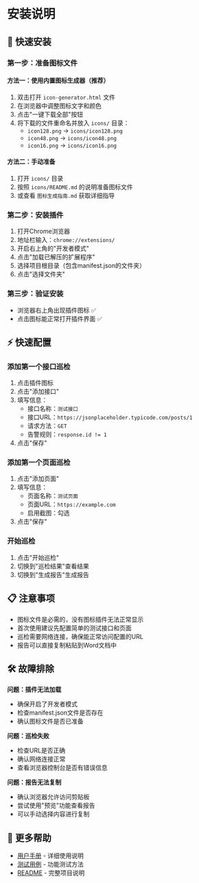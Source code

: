 # 安装说明

## 🚀 快速安装

### 第一步：准备图标文件

#### 方法一：使用内置图标生成器（推荐）
1. 双击打开 `icon-generator.html` 文件
2. 在浏览器中调整图标文字和颜色
3. 点击"一键下载全部"按钮
4. 将下载的文件重命名并放入 `icons/` 目录：
   - `icon128.png` → `icons/icon128.png`
   - `icon48.png` → `icons/icon48.png`
   - `icon16.png` → `icons/icon16.png`

#### 方法二：手动准备
1. 打开 `icons/` 目录
2. 按照 `icons/README.md` 的说明准备图标文件
3. 或查看 `图标生成指南.md` 获取详细指导

### 第二步：安装插件
1. 打开Chrome浏览器
2. 地址栏输入：`chrome://extensions/`
3. 开启右上角的"开发者模式"
4. 点击"加载已解压的扩展程序"
5. 选择项目根目录（包含manifest.json的文件夹）
6. 点击"选择文件夹"

### 第三步：验证安装
- 浏览器右上角出现插件图标 ✅
- 点击图标能正常打开插件界面 ✅

## ⚡ 快速配置

### 添加第一个接口巡检
1. 点击插件图标
2. 点击"添加接口"
3. 填写信息：
   - 接口名称：`测试接口`
   - 接口URL：`https://jsonplaceholder.typicode.com/posts/1`
   - 请求方法：`GET`
   - 告警规则：`response.id != 1`
4. 点击"保存"

### 添加第一个页面巡检
1. 点击"添加页面"
2. 填写信息：
   - 页面名称：`测试页面`
   - 页面URL：`https://example.com`
   - 启用截图：勾选
3. 点击"保存"

### 开始巡检
1. 点击"开始巡检"
2. 切换到"巡检结果"查看结果
3. 切换到"生成报告"生成报告

## 📋 注意事项

- 图标文件是必需的，没有图标插件无法正常显示
- 首次使用建议先配置简单的测试接口和页面
- 巡检需要网络连接，确保能正常访问配置的URL
- 报告可以直接复制粘贴到Word文档中

## 🛠️ 故障排除

**问题：插件无法加载**
- 确保开启了开发者模式
- 检查manifest.json文件是否存在
- 确认图标文件是否已准备

**问题：巡检失败**
- 检查URL是否正确
- 确认网络连接正常
- 查看浏览器控制台是否有错误信息

**问题：报告无法复制**
- 确认浏览器允许访问剪贴板
- 尝试使用"预览"功能查看报告
- 可以手动选择内容进行复制

## 📖 更多帮助

- [用户手册](./用户手册.md) - 详细使用说明
- [测试用例](./测试用例.md) - 功能测试方法
- [README](./README.md) - 完整项目说明 